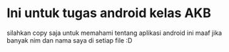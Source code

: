 # Ini untuk tugas android kelas AKB
silahkan copy saja untuk memahami tentang aplikasi android ini
maaf jika banyak nim dan nama saya di setiap file :D
